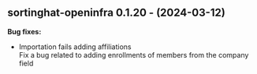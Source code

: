 ## sortinghat-openinfra 0.1.20 - (2024-03-12)

**Bug fixes:**

 * Importation fails adding affiliations\
   Fix a bug related to adding enrollments of members from the company
   field

